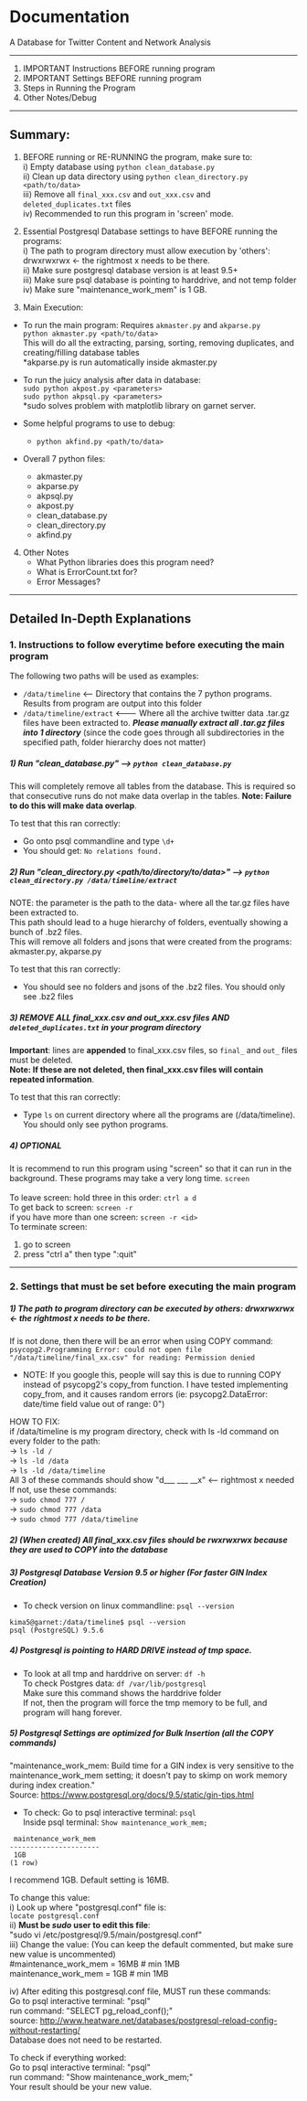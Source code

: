 # Documentation
A Database for Twitter Content and Network Analysis

--------------------------------------
1. IMPORTANT Instructions BEFORE running program
2. IMPORTANT Settings BEFORE running program
3. Steps in Running the Program
4. Other Notes/Debug
--------------------------------------

## Summary:
1. BEFORE running or RE-RUNNING the program, make sure to:  
    i) Empty database using `python clean_database.py`  
    ii) Clean up data directory using `python clean_directory.py <path/to/data>`  
    iii) Remove all `final_xxx.csv` and `out_xxx.csv` and `deleted_duplicates.txt` files  
    iv) Recommended to run this program in 'screen' mode.  

2. Essential Postgresql Database settings to have BEFORE running the programs:  
    i) The path to program directory must allow execution by 'others': drwxrwxrwx <- the rightmost x needs to be there.  
    ii) Make sure postgresql database version is at least 9.5+  
    iii) Make sure psql database is pointing to harddrive, and not temp folder  
    iv) Make sure "maintenance_work_mem" is 1 GB.  

3. Main Execution:  
 - To run the main program: Requires `akmaster.py` and `akparse.py`  
      `python akmaster.py <path/to/data>`  
       This will do all the extracting, parsing, sorting, removing duplicates, and creating/filling database tables  
       *akparse.py is run automatically inside akmaster.py  

 - To run the juicy analysis after data in database:  
     `sudo python akpost.py <parameters>`  
     `sudo python akpsql.py <parameters>`  
     *sudo solves problem with matplotlib library on garnet server.  

 - Some helpful programs to use to debug:
    - `python akfind.py <path/to/data>`

 - Overall 7 python files:
    - akmaster.py
    - akparse.py
    - akpsql.py
    - akpost.py
    - clean_database.py
    - clean_directory.py
    - akfind.py

4. Other Notes
    - What Python libraries does this program need?
    - What is ErrorCount.txt for?
    - Error Messages?
    
--------------------------------------

## Detailed In-Depth Explanations

### 1. Instructions to follow **everytime before executing** the main program

The following two paths will be used as examples:
 - `/data/timeline`  <-- Directory that contains the 7 python programs.  Results from program are output into this folder
 - `/data/timeline/extract`   <--- Where all the archive twitter data .tar.gz files have been extracted to.  **_Please manually extract all .tar.gz files into 1 directory_** (since the code goes through all subdirectories in the specified path, folder hierarchy does not matter)

##### 1) Run "clean_database.py" -->  `python clean_database.py`
This will completely remove all tables from the database.  This is required so that consecutive runs do not make data overlap in the tables.  **Note: Failure to do this will make data overlap**.

To test that this ran correctly:  
   - Go onto psql commandline and type `\d+`
   - You should get: `No relations found.`

##### 2) Run "clean_directory.py <path/to/directory/to/data>" --> `python clean_directory.py /data/timeline/extract`
NOTE: the parameter is the path to the data- where all the tar.gz files have been extracted to.  
This path should lead to a huge hierarchy of folders, eventually showing a bunch of .bz2 files.  
This will remove all folders and jsons that were created from the programs: akmaster.py, akparse.py  

To test that this ran correctly:  
   - You should see no folders and jsons of the .bz2 files.  You should only see .bz2 files

##### 3) REMOVE ALL final_xxx.csv and out_xxx.csv files AND `deleted_duplicates.txt` in your program directory
**Important**:  lines are **appended** to final_xxx.csv files, so `final_` and `out_` files must be deleted.  
**Note: If these are not deleted, then final_xxx.csv files will contain repeated information**.  

To test that this ran correctly:
   - Type `ls` on current directory where all the programs are (/data/timeline).  You should only see python programs.

##### 4) ***OPTIONAL***
It is recommend to run this program using "screen" so that it can run in the background.  These programs may take a very long time.
`screen`  
<start program>  
To leave screen: hold three in this order: `ctrl a d`  
To get back to screen:  `screen -r`  
if you have more than one screen:  `screen -r <id>`  
To terminate screen:    
   1) go to screen  
   2) press "ctrl a"  then type ":quit"  

--------------------------------------

### 2. Settings that must be set before executing the main program

##### 1) The path to program directory can be executed by others: drwxrwxrwx <- the rightmost x needs to be there.  
If is not done, then there will be an error when using COPY command:  
`psycopg2.Programming Error: could not open file "/data/timeline/final_xx.csv" for reading: Permission denied`  
- NOTE: If you google this, people will say this is due to running COPY instead of psycopg2's copy_from function.   I have tested implementing copy_from, and it causes random errors (ie: psycopg2.DataError: date/time field value out of range: 0")  

HOW TO FIX:  
	if /data/timeline is my program directory, check with ls -ld command on every folder to the path:  
	-> `ls -ld /`  
	-> `ls -ld /data`  
	-> `ls -ld /data/timeline`  
All 3 of these commands should show "d___ ___ __x"  <-- rightmost x needed  
	If not, use these commands:  
	-> `sudo chmod 777 /`  
	-> `sudo chmod 777 /data`  
	-> `sudo chmod 777 /data/timeline`  

##### 2) (When created) All final_xxx.csv files should be rwxrwxrwx because they are used to COPY into the database

##### 3) Postgresql Database Version 9.5 or higher (For faster GIN Index Creation)  
 - To check version on linux commandline:  `psql --version`  
```
kima5@garnet:/data/timeline$ psql --version  
psql (PostgreSQL) 9.5.6  
```

##### 4) Postgresql is pointing to HARD DRIVE instead of tmp space.  
- To look at all tmp and harddrive on server: `df -h`  
To check Postgres data: `df /var/lib/postgresql`  
    Make sure this command shows the harddrive folder  
If not, then the program will force the tmp memory to be full, and program will hang forever.  

##### 5) Postgresql Settings are optimized for Bulk Insertion (all the COPY commands)  
"maintenance_work_mem:  Build time for a GIN index is very sensitive to the maintenance_work_mem setting; it doesn't pay to skimp on work memory during index creation."  
Source: https://www.postgresql.org/docs/9.5/static/gin-tips.html  

 - To check:  Go to psql interactive terminal:  `psql`  
Inside psql terminal: `Show maintenance_work_mem;`  
```
 maintenance_work_mem   
----------------------  
 1GB  
(1 row)  
```
I recommend 1GB.  Default setting is 16MB.  

To change this value:  
i) Look up where "postgresql.conf" file is:  
    `locate postgresql.conf`  
ii) **Must be *sudo* user to edit this file**:  
     "sudo vi /etc/postgresql/9.5/main/postgresql.conf"  
iii) Change the value: (You can keep the default commented, but make sure new value is uncommented)  
#maintenance_work_mem = 16MB            # min 1MB  
maintenance_work_mem = 1GB              # min 1MB  

iv) After editing this postgresql.conf file, MUST run these commands:  
    Go to psql interactive terminal: "psql"  
    run command:  "SELECT pg_reload_conf();"  
source: http://www.heatware.net/databases/postgresql-reload-config-without-restarting/  
Database does not need to be restarted.  

To check if everything worked:  
    Go to psql interactive terminal: "psql"  
    run command: "Show maintenance_work_mem;"  
    Your result should be your new value.  
